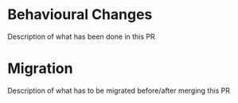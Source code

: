 # Behavioural Changes
Description of what has been done in this PR

# Migration
Description of what has to be migrated before/after merging this PR

<!--
# Jira

[TICKET_CODE](https://domain.atlassian.net/browse/TICKET_CODE)
-->
